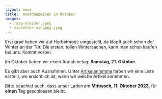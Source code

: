 ```yaml
---
layout: news
title:  Annahmezeiten im Oktober
images:
  - rosa-kleider.jpeg
  - violetter-eingang.jpeg
---
```


Erst grad haben wir auf Herbstmode umgestellt, da klopft auch schon der Winter an der Tür.
Die ersten, tollen Wintersachen, kann man schon kaufen bei uns. Kommt vorbei.

Im Oktober haben wir einen Annahmetag: __Samstag, 21. Oktober__.

Es gibt aber auch Ausnahmen. Unter [Artikelannahme](./#artikelannahme) haben wir eine Liste erstellt, wo ersichtlich ist, wann wir welche Artikel annehmen.

Bitte beachtet auch, dass unser Laden am __Mittwoch, 11. Oktober 2023__, für __einen__ Tag geschlossen bleibt.
